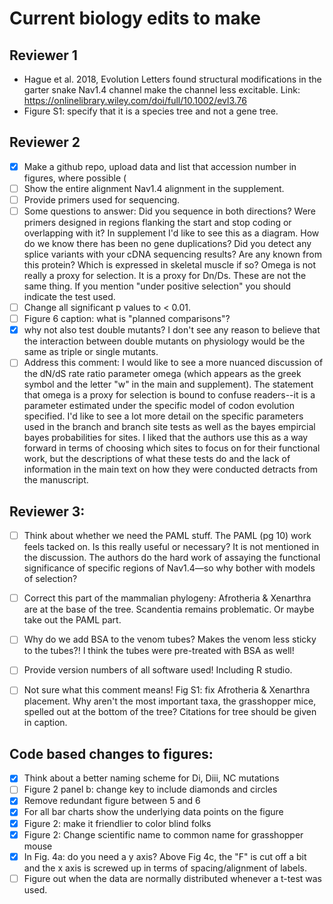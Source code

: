 # Current biology edits to make

## Reviewer 1

- Hague et al. 2018, Evolution Letters found structural modifications in the garter snake Nav1.4 channel make the channel less excitable. Link: https://onlinelibrary.wiley.com/doi/full/10.1002/evl3.76
- Figure S1: specify that it is a species tree and not a gene tree.

## Reviewer 2

- [X] Make a github repo, upload data and list that accession number in figures, where possible (
- [ ] Show the entire alignment Nav1.4 alignment in the supplement.
- [ ] Provide primers used for sequencing.
- [ ] Some questions to answer: Did you sequence in both directions? Were primers designed in regions flanking the start and stop coding or overlapping with it? In supplement I'd like to see this as a diagram. How do we know there has been no gene duplications? Did you detect any splice variants with your cDNA sequencing results? Are any known from this protein? Which is expressed in skeletal muscle if so? Omega is not really a proxy for selection. It is a proxy for Dn/Ds. These are not the same thing. If you mention "under positive selection" you should indicate the test used.
- [ ] Change all significant p values to < 0.01.
- [ ] Figure 6 caption: what is "planned comparisons"?
- [X] why not also test double mutants? I don't see any reason to believe that the interaction between double mutants on physiology would be the same as triple or single mutants.
- [ ] Address this comment: I would like to see a more nuanced discussion of the dN/dS rate ratio parameter omega (which appears as the greek symbol and the letter "w" in the main and supplement). The statement that omega is a proxy for selection is bound to confuse readers--it is a parameter estimated under the specific model of codon evolution specified. I'd like to see a lot more detail on the specific parameters used in the branch and branch site tests as well as the bayes empircial bayes probabilities for sites. I liked that the authors use this as a way forward in terms of choosing which sites to focus on for their functional work, but the descriptions of what these tests do and the lack of information in the main text on how they were conducted detracts from the manuscript.

## Reviewer 3:

- [ ] Think about whether we need the PAML stuff. The PAML (pg 10) work feels tacked on. Is this really useful or necessary? It is not mentioned in the discussion. The authors do the hard work of assaying the functional significance of specific regions of Nav1.4—so why bother with models of selection?
- [ ] Correct this part of the mammalian phylogeny: Afrotheria & Xenarthra are at the base of the tree. Scandentia remains problematic. Or maybe take out the PAML part.
- [ ] Why do we add BSA to the venom tubes? Makes the venom less sticky to the tubes?! I think the tubes were pre-treated with BSA as well!
- [ ] Provide version numbers of all software used! Including R studio.
- [ ] Not sure what this comment means! Fig S1: fix Afrotheria & Xenarthra placement. Why aren't the most important taxa, the grasshopper mice, spelled out at the bottom of the tree? Citations for tree should be given in caption.


## Code based changes to figures:
- [X] Think about a better naming scheme for Di, Diii, NC mutations
- [ ] Figure 2 panel b: change key to include diamonds and circles
- [X] Remove redundant figure between 5 and 6
- [X] For all bar charts show the underlying data points on the figure
- [x] Figure 2: make it friendlier to color blind folks
- [x] Figure 2: Change scientific name to common name for grasshopper mouse
- [X] In Fig. 4a: do you need a y axis? Above Fig 4c, the "F" is cut off a bit and the x axis is screwed up in terms of spacing/alignment of labels.
- [ ] Figure out when the data are normally distributed whenever a t-test was used.
